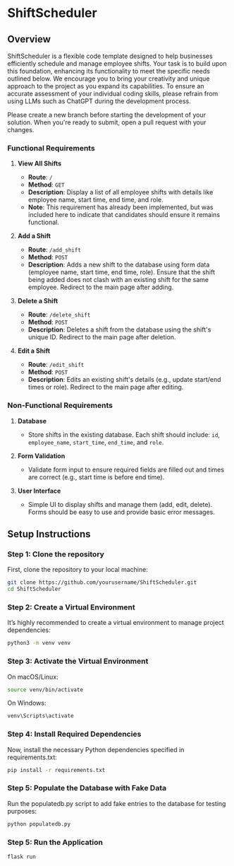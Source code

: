 # ShiftScheduler

## Overview
ShiftScheduler is a flexible code template designed to help businesses efficiently schedule and manage employee shifts. Your task is to build upon this foundation, enhancing its functionality to meet the specific needs outlined below. We encourage you to bring your creativity and unique approach to the project as you expand its capabilities.  To ensure an accurate assessment of your individual coding skills, please refrain from using LLMs such as ChatGPT during the development process.

Please create a new branch before starting the development of your solution. When you're ready to submit, open a pull request with your changes.

### Functional Requirements

1. **View All Shifts**  
   - **Route**: `/`  
   - **Method**: `GET`  
   - **Description**: Display a list of all employee shifts with details like employee name, start time, end time, and role.
   - **Note**: This requirement has already been implemented, but was included here to indicate that candidates should ensure it remains functional.

2. **Add a Shift**  
   - **Route**: `/add_shift`  
   - **Method**: `POST`  
   - **Description**: Adds a new shift to the database using form data (employee name, start time, end time, role). Ensure that the shift being added does not clash with an existing shift for the same employee. Redirect to the main page after adding.

3. **Delete a Shift**  
   - **Route**: `/delete_shift`  
   - **Method**: `POST`  
   - **Description**: Deletes a shift from the database using the shift's unique ID. Redirect to the main page after deletion.

4. **Edit a Shift**  
   - **Route**: `/edit_shift`  
   - **Method**: `POST`  
   - **Description**: Edits an existing shift's details (e.g., update start/end times or role). Redirect to the main page after editing.

### Non-Functional Requirements

1. **Database**  
   - Store shifts in the existing database. Each shift should include: `id`, `employee_name`, `start_time`, `end_time`, and `role`.

2. **Form Validation**  
   - Validate form input to ensure required fields are filled out and times are correct (e.g., start time is before end time).

3. **User Interface**  
   - Simple UI to display shifts and manage them (add, edit, delete). Forms should be easy to use and provide basic error messages.


## Setup Instructions

### Step 1: Clone the repository
First, clone the repository to your local machine:
```bash
git clone https://github.com/yourusername/ShiftScheduler.git
cd ShiftScheduler
```

### Step 2: Create a Virtual Environment
It’s highly recommended to create a virtual environment to manage project dependencies:
```bash
python3 -m venv venv
```

### Step 3: Activate the Virtual Environment 
On macOS/Linux:
```bash
source venv/bin/activate
```
On Windows:
```bash
venv\Scripts\activate
```

### Step 4: Install Required Dependencies
Now, install the necessary Python dependencies specified in requirements.txt:
```bash 
pip install -r requirements.txt
```

### Step 5: Populate the Database with Fake Data
Run the populatedb.py script to add fake entries to the database for testing purposes:
```bash
python populatedb.py
```

### Step 5: Run the Application
```bash 
flask run 
```
